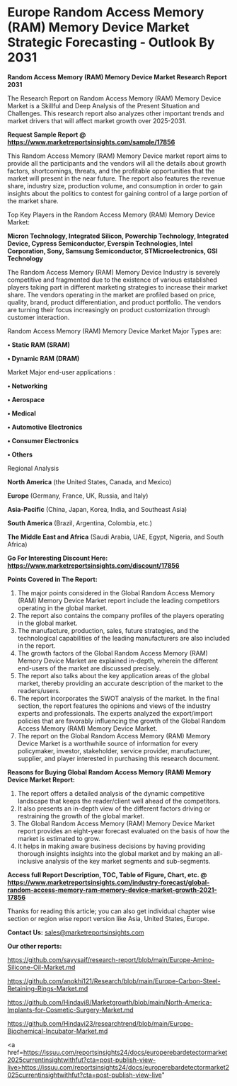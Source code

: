 # Europe Random Access Memory (RAM) Memory Device Market Strategic Forecasting - Outlook By 2031

<strong>Random Access Memory (RAM) Memory Device Market Research Report 2031</strong>

The Research Report on Random Access Memory (RAM) Memory Device Market is a Skillful and Deep Analysis of the Present Situation and Challenges. This research report also analyzes other important trends and market drivers that will affect market growth over 2025-2031.

<strong>Request Sample Report @ <a href=https://www.marketreportsinsights.com/sample/17856>https://www.marketreportsinsights.com/sample/17856</a></strong>

This Random Access Memory (RAM) Memory Device market report aims to provide all the participants and the vendors will all the details about growth factors, shortcomings, threats, and the profitable opportunities that the market will present in the near future. The report also features the revenue share, industry size, production volume, and consumption in order to gain insights about the politics to contest for gaining control of a large portion of the market share.

Top Key Players in the Random Access Memory (RAM) Memory Device Market:

<strong>Micron Technology, Integrated Silicon, Powerchip Technology, Integrated Device, Cypress Semiconductor, Everspin Technologies, Intel Corporation, Sony, Samsung Semiconductor, STMicroelectronics, GSI Technology</strong>

The Random Access Memory (RAM) Memory Device Industry is severely competitive and fragmented due to the existence of various established players taking part in different marketing strategies to increase their market share. The vendors operating in the market are profiled based on price, quality, brand, product differentiation, and product portfolio. The vendors are turning their focus increasingly on product customization through customer interaction.

Random Access Memory (RAM) Memory Device Market Major Types are:

<strong>• Static RAM (SRAM)

• Dynamic RAM (DRAM)</strong>

Market Major end-user applications :

<strong>• Networking

• Aerospace

• Medical

• Automotive Electronics

• Consumer Electronics

• Others</strong>

Regional Analysis

</u><strong><b>North America</b></strong> (the United States, Canada, and Mexico)

<strong><b>Europe </b></strong>(Germany, France, UK, Russia, and Italy)

<strong><b>Asia-Pacific</b></strong> (China, Japan, Korea, India, and Southeast Asia)

<strong><b>South America</b></strong> (Brazil, Argentina, Colombia, etc.)

<strong><b>The Middle East and Africa</b></strong> (Saudi Arabia, UAE, Egypt, Nigeria, and South Africa)

<strong>Go For Interesting Discount Here: <a href=https://www.marketreportsinsights.com/discount/17856>https://www.marketreportsinsights.com/discount/17856</a></strong>

<strong>Points Covered in The Report:</strong>
<ol>
  <li>The major points considered in the Global Random Access Memory (RAM) Memory Device Market report include the leading competitors operating in the global market.</li>
  <li>The report also contains the company profiles of the players operating in the global market.</li>
  <li>The manufacture, production, sales, future strategies, and the technological capabilities of the leading manufacturers are also included in the report.</li>
  <li>The growth factors of the Global Random Access Memory (RAM) Memory Device Market are explained in-depth, wherein the different end-users of the market are discussed precisely.</li>
  <li>The report also talks about the key application areas of the global market, thereby providing an accurate description of the market to the readers/users.</li>
  <li>The report incorporates the SWOT analysis of the market. In the final section, the report features the opinions and views of the industry experts and professionals. The experts analyzed the export/import policies that are favorably influencing the growth of the Global Random Access Memory (RAM) Memory Device Market.</li>
  <li>The report on the Global Random Access Memory (RAM) Memory Device Market is a worthwhile source of information for every policymaker, investor, stakeholder, service provider, manufacturer, supplier, and player interested in purchasing this research document.</li>
</ol>
<strong>Reasons for Buying Global Random Access Memory (RAM) Memory Device Market Report:</strong>

<ol>
  <li>The report offers a detailed analysis of the dynamic competitive landscape that keeps the reader/client well ahead of the competitors.</li>
  <li>It also presents an in-depth view of the different factors driving or restraining the growth of the global market.</li>
  <li>The Global Random Access Memory (RAM) Memory Device Market report provides an eight-year forecast evaluated on the basis of how the market is estimated to grow.</li>
  <li>It helps in making aware business decisions by having providing thorough insights insights into the global market and by making an all-inclusive analysis of the key market segments and sub-segments.</li>
</ol>
<strong>Access full Report Description, TOC, Table of Figure, Chart, etc. @ <a href=https://www.marketreportsinsights.com/industry-forecast/global-random-access-memory-ram-memory-device-market-growth-2021-17856>https://www.marketreportsinsights.com/industry-forecast/global-random-access-memory-ram-memory-device-market-growth-2021-17856</a></strong>


Thanks for reading this article; you can also get individual chapter wise section or region wise report version like Asia, United States, Europe.

<strong>Contact Us:</strong>
sales@marketreportsinsights.com

<strong>Our other reports:</strong>

<a href=https://github.com/sayysaif/research-report/blob/main/Europe-Amino-Silicone-Oil-Market.md>https://github.com/sayysaif/research-report/blob/main/Europe-Amino-Silicone-Oil-Market.md</a>

<a href=https://github.com/anokhi121/Research/blob/main/Europe-Carbon-Steel-Retaining-Rings-Market.md>https://github.com/anokhi121/Research/blob/main/Europe-Carbon-Steel-Retaining-Rings-Market.md</a>

<a href=https://github.com/Hindavi8/Marketgrowth/blob/main/North-America-Implants-for-Cosmetic-Surgery-Market.md>https://github.com/Hindavi8/Marketgrowth/blob/main/North-America-Implants-for-Cosmetic-Surgery-Market.md</a>

<a href=https://github.com/Hindavi23/researchtrend/blob/main/Europe-Biochemical-Incubator-Market.md>https://github.com/Hindavi23/researchtrend/blob/main/Europe-Biochemical-Incubator-Market.md</a>

<a href=https://issuu.com/reportsinsights24/docs/europerebardetectormarket2025currentinsightwithfut?cta=post-publish-view-live>https://issuu.com/reportsinsights24/docs/europerebardetectormarket2025currentinsightwithfut?cta=post-publish-view-live</a>"
